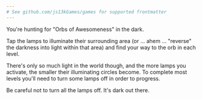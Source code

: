 ```yaml
---
# See github.com/js13kGames/games for supported frontmatter
---
```

You're hunting for "Orbs of Awesomeness" in the dark.

Tap the lamps to illuminate their surrounding area (or ... ahem ... "reverse" the darkness into light within that area) and find your way to the orb in each level.

There's only so much light in the world though, and the more lamps you activate, the smaller their illuminating circles become. To complete most levels you'll need to turn some lamps off in order to progress.

Be careful not to turn all the lamps off. It's dark out there.